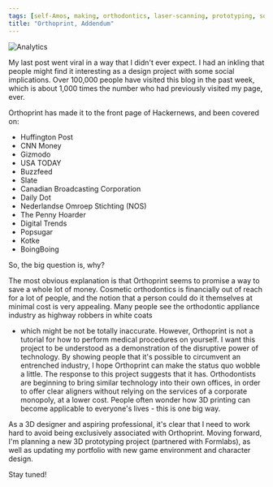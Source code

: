 ```yaml
---
tags: [self-Amos, making, orthodontics, laser-scanning, prototyping, somatic feedback, commentary]
title: "Orthoprint, Addendum"
---
```


![Analytics](http://i.imgur.com/IdBlgT8.png)

My last post went viral in a way that I didn't ever expect. I had an inkling that people might find it interesting as a design project with some social implications.
Over 100,000 people have visited this blog in the past week, which is about 1,000 times the number who had previously visited my page, ever.

Orthoprint has made it to the front page of Hackernews, and been covered on:

- Huffington Post
- CNN Money
- Gizmodo
- USA TODAY
- Buzzfeed
- Slate
- Canadian Broadcasting Corporation
- Daily Dot
- Nederlandse Omroep Stichting (NOS)
- The Penny Hoarder
- Digital Trends
- Popsugar
- Kotke
- BoingBoing

So, the big question is, why? 

The most obvious explanation is that Orthoprint seems to promise a way to save a whole lot of money. Cosmetic orthodontics is financially out of reach for a lot of people,
and the notion that a person could do it themselves at minimal cost is very appealing. Many people see the orthodontic appliance industry as highway robbers in white coats
- which might be not be totally inaccurate. However, Orthoprint is not a tutorial for how to perform medical procedures on yourself. I want this project to be understood as a
demonstration of the disruptive power of technology. By showing people that it's possible to circumvent an entrenched industry, I hope Orthoprint can make the status quo wobble a little.
The response to this project suggests that it has. Orthodontists are beginning to bring similar technology into their own offices, in order to offer clear aligners without
relying on the services of a corporate monopoly, at a lower cost. People often wonder how 3D printing can become applicable to everyone's lives - this is one big way.

As a 3D designer and aspiring professional, it's clear that I need to work hard to avoid being exclusively associated with Orthoprint. Moving forward, I'm planning a new
3D prototyping project (partnered with Formlabs), as well as updating my portfolio with new game environment and character design.

Stay tuned!


 

